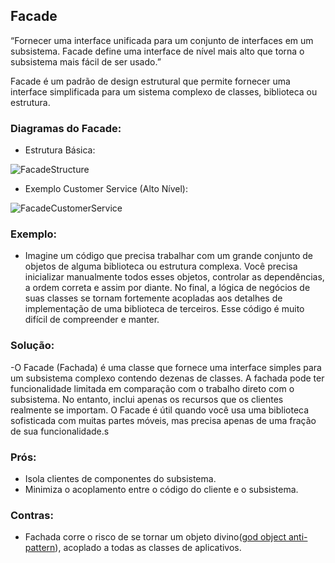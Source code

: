 ## Facade
“Fornecer uma interface unificada para um conjunto de interfaces em um subsistema. Facade define uma interface de nível mais alto que torna o subsistema mais fácil de ser usado.”

Facade é um padrão de design estrutural que permite fornecer uma interface simplificada para um sistema complexo de classes, biblioteca ou estrutura.

### Diagramas do Facade:
* Estrutura Básica:

![FacadeStructure](https://refactoring.guru/images/patterns/diagrams/facade/structure.png)

* Exemplo Customer Service (Alto Nível):

![FacadeCustomerService](https://sourcemaking.com/files/v2/content/patterns/Facade_example1.png)

### Exemplo:
 - Imagine um código que precisa trabalhar com um grande conjunto de objetos de alguma biblioteca ou estrutura complexa. Você precisa inicializar manualmente todos esses objetos, controlar as dependências, a ordem correta e assim por diante.
 No final, a lógica de negócios de suas classes se tornam fortemente acopladas aos detalhes de implementação de uma biblioteca de terceiros. Esse código é muito difícil de compreender e manter.

### Solução:
 -O Facade (Fachada) é uma classe que fornece uma interface simples para um subsistema complexo contendo dezenas de classes. A fachada pode ter funcionalidade limitada em comparação com o trabalho direto com o subsistema. No entanto, inclui apenas os recursos que os clientes realmente se importam.
 O Facade é útil quando você usa uma biblioteca sofisticada com muitas partes móveis, mas precisa apenas de uma fração de sua funcionalidade.s

### Prós:
 - Isola clientes de componentes do subsistema.
 - Minimiza o acoplamento entre o código do cliente e o subsistema.

### Contras:
 - Fachada corre o risco de se tornar um objeto divino([god object anti-pattern](https://en.wikipedia.org/wiki/God_object)), acoplado a todas as classes de aplicativos.